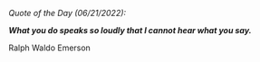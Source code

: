 *Quote of the Day (06/21/2022):*

_**What you do speaks so loudly that I cannot hear what you say.**_

Ralph Waldo Emerson